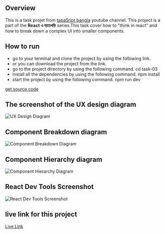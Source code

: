 ## Overview
This is a task projet from [tapaSript bangla](https://www.youtube.com/@tapascript-bangla) youtube channel. This project is a part of the **React এ হাতেখড়ি** series.This task cover how to "think in react" and how to break down a complex UI into smaller components.


## How to run 

- go to your terminal and clone the project by using the following link.
- or you can download the project from the link.
- go to the project directory by using the following command.
cd task-03
- install all the dependencies by using the following command.
npm install
- start the project by using the following command.
npm run dev

[get source code](https://github.com/rashed-mia/task-03.git)

## The screenshot of the UX design diagram
![UX Design Diagram](/ui.png)

## Component Breakdown diagram
![Component Breakdown Diagram](/CarMart.png)

## Component Hierarchy diagram
![Component Hierarchy Diagram](/CHD.png)

## React Dev Tools Screenshot
![React Dev Tools Screenshot](/conponent-structure.png)


##  live link for this project
[Live Link](https://rashed-mia/task-03-ten.vercel.app/)
